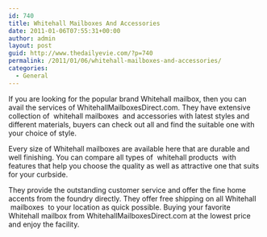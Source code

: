 ```yaml
---
id: 740
title: Whitehall Mailboxes And Accessories
date: 2011-01-06T07:55:31+00:00
author: admin
layout: post
guid: http://www.thedailyevie.com/?p=740
permalink: /2011/01/06/whitehall-mailboxes-and-accessories/
categories:
  - General
---
```

If you are looking for the popular brand Whitehall mailbox, then you can avail the services of WhitehallMailboxesDirect.com. They have extensive collection of &nbsp;whitehall mailboxes&nbsp; and accessories with latest styles and different materials, buyers can check out all and find the suitable one with your choice of style.

Every size of Whitehall mailboxes are available here that are durable and well finishing. You can compare all types of &nbsp;whitehall products&nbsp; with features that help you choose the quality as well as attractive one that suits for your curbside.

They provide the outstanding customer service and offer the fine home accents from the foundry directly. They offer free shipping on all Whitehall &nbsp;mailboxes&nbsp; to your location as quick possible. Buying your favorite Whitehall mailbox from WhitehallMailboxesDirect.com at the lowest price and enjoy the facility.